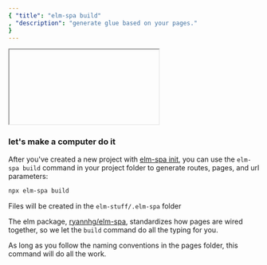 ```yaml
---
{ "title": "elm-spa build"
, "description": "generate glue based on your pages."
}
---
```


<iframe></iframe>

### let's make a computer do it

After you've created a new project with [elm-spa init](./init), you can use the
`elm-spa build` command in your project folder to generate routes, pages, and 
url parameters:

```bash
npx elm-spa build
```

Files will be created in the `elm-stuff/.elm-spa` folder

The elm package, [ryannhg/elm-spa](https://package.elm-lang.org/packages/ryannhg/elm-spa/latest),
standardizes how pages are wired together, so we let the `build` command do all
the typing for you.

As long as you follow the naming conventions in the pages folder, this command
will do all the work.